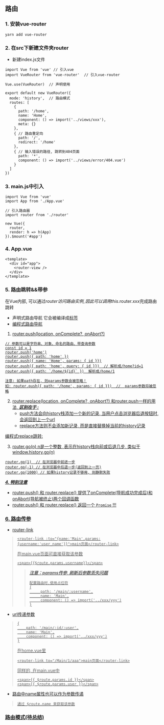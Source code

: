 ## 路由
### 1. 安装vue-router
```
yarn add vue-router
```
### 2. 在src下新建文件夹router
  - 新建index.js文件
  ```
  import Vue from 'vue' // 引入vue
  import VueRouter from 'vue-router'  // 引入vue-router

  Vue.use(VueRouter)  // 声明使用

  export default new VueRouter({
    mode: 'history',  // 路由模式
    routes: [
      {
        path: '/home',
        name: 'Home',
        component: () => import('../views/xxx'),
        meta: {}
      },
      { // 路由重定向
        path: '/',
        redirect: '/home'
      },
      { // 输入错误的路径, 跳转到404页面
        path: '*',
        component: () => import('../views/error/404.vue')
      }
    ]
  })
  ```
### 3. main.js中引入
```
import Vue from 'vue'
import App from './App.vue'

// 引入路由器
import router from './router'

new Vue({
  router,
  render: h => h(App)
}).$mount('#app')
```

### 4. App.vue
```
<template>
  <div id="app">
    <router-view />
  </div>
</template>
```

### 5. 路由跳转&&带参
在Vue内部, 可以通过$router访问路由实例, 因此可以调用this.$router.xxx完成路由跳转
+ 声明式路由导航
  <router-link :to="/xxx"></router-link>
  它会被编译成<a href="" />标签
+ 编程式路由导航
1. router.push(location, onComplete?, onAbort?)
  ```
  // 参数可以是字符串、对象、命名的路由、带查询参数
  const id = 1
  router.push('home')
  router.push({ path: 'home' })
  router.push({ name: 'Home', params: { id }})
  router.push({ path: 'home', query: { id }})  // 解析成/home?id=1
  router.push({ path: `/home/${id}` })  解析成/home/1

  注意: 如果path存在, 则params参数会被忽略！
  如: router.push({ path: '/home', params: { id }})  //  params参数将被忽略
  ```

2. router.replace(location, onComplete?, onAbort?)
    和router.push一样的用法, 
    ***区别在于 :*** 
    - push方法会向history栈添加一个新的记录, 当用户点击浏览器后退按钮时, 会返回到上一个url
    - replace方法则不会添加新记录, 而是直接替换掉当前的history记录

  编程式replace跳转: <router-link :to="xxx" replace></router-link>

3. router.go(n)
    n是一个整数, 表示在history栈向前或后退几步, 类似于window.history.go(n)
  ```
  router.go(1)  // 在浏览器中前进一步
  router.go(-1) // 在浏览器中后退一步(返回到上一页)
  router.go(1000) // 如果history记录不够用, 则静默失败
  ```

  ***4. 特别注意***
  - router.push() 和 router.replace() 提供了onComplete(导航成功完成后)和onAbort(导航被终止)两个回调函数
  - router.push() 和 router.replace() 返回一个 `Promise` \!\!\!

### 6. 路由传参
+ router-link
> ```
> <router-link :to="{name:'Main',params:{username:'user_name'}}">main页面</router-link>
> ```
> 在main.vue页面可直接获取该参数
> ```
> <span>{{$route.params.username}}</span>
> ```
>> ***注意：params传参, 刷新后参数丢失问题***
>> ```
>> 配置路由时,使用占位符
>> {
>>   	path: '/main/:username',
>>   	name: 'Main',
>>   	component: () => import('../xxx/yyy')
>> }
>> ```

+ url传递参数
> ```
> {
>	  path: '/main/:id/:user',
>	  name: 'Main',
>	  component: () => import('../xxx/yyy')
> }
> ```
> 在home.vue里
> ```
> <router-link to="/Main/1/aaa">main页面</router-link>
> ```
> 同样的, 在main.vue中
> ```
> <span>{{ $route.params.id }}</span>
> <span>{{ $route.params.user }}</span>
> ```
+ 路由中name属性也可以作为参数传递
> ```
> 通过 $route.name 来获取该参数
> ```

### 路由模式(待总结)
